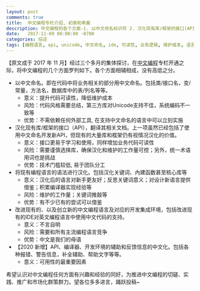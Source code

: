 ```yaml
---
layout: post
comments: true
title:  中文编程专栏介绍, 初衷和希冀
description: 中文编程的各个方面-1. 以中文命名标识符 2. 汉化现有库/框架的接口(API) 3. 将现有编程语言进行汉化 4. 改进现有的, 以及创立新的中文编程语言及对应的开发集成环境. 
date:   2017-11-09 00:00:00 -0700
categories: 综述
tags: [编程语言, api, unicode, 中文命名, ide, 可读性, 业务逻辑, 维护成本, 语言设计, 新手]
---
```


【原文成于 2017 年 11 月】经过三个多月的集体探讨，在[中文编程](https://zhuanlan.zhihu.com/codeInChinese)专栏开通之际，将中文编程的几个方面罗列如下。各个方面相辅相成，没有高低之分。

- 以中文命名。即在代码中将业务相关的部分用中文命名。包括类/接口名，变/常量，方法名，数据库中的表/列名等等。
  - 意义：提升代码可读性，降低维护成本
  - 风险：代码风格需要总结，第三方库对Unicode支持不佳，系统编码不一致等
  - 优势：不需依赖任何外部工具, 在支持中文命名的语言中可以立刻实施
- 汉化现有库/框架的接口（API），翻译其相关文档。上一项虽然已经包括了使用中文命名开发新API，但现有的大量库和框架仍有视情况汉化的价值。
  - 意义：接口更易于学习和使用，同样增加业务代码可读性
  - 风险：需要谨慎选择库，确保汉化和维护的工作量可控；另外，统一术语用词也是挑战
  - 优势：技术门槛较低, 易于团队分工
- 将现有编程语言的语法进行汉化。包括汉化关键词、內建函数甚至核心库等
  - 意义：汉化后的语言对新手更友好；反思关键词意义；对设计新语言提供借鉴；积累编译器实现经验等
  - 风险：维护的工作量；关键词推敲等
  - 优势：有不少已有的尝试可以借鉴
- 改进现有的、以及创立新的中文编程语言及对应的开发集成环境，包括改进现有的IDE对英文编程语言中使用中文代码的支持。
  - 意义：不言自明
  - 风险：需要和所有主流编程语言竞争
  - 优势：中文是我们的母语
- 【2020 新增】API、编译器、开发环境的辅助和反馈信息的中文化。包括各种报错、警告信息，补全辅助、帮助文字等等。
  - 意义：可用性的最重要因素

希望认识对中文编程任何方面有兴趣和经验的同好，为推进中文编程的切磋、实践、推广和市场化群策群力。望各位多多进言，踊跃投稿~
